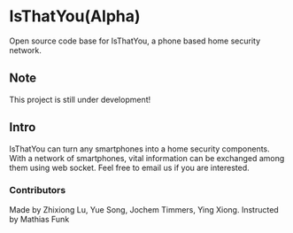 # IsThatYou(Alpha)
Open source code base for IsThatYou, a phone based home security network.
## Note
This project is still under development!
## Intro
IsThatYou can turn any smartphones into a home security components. With a network of smartphones, vital information can be exchanged among them using web socket.
Feel free to email us if you are interested.
### Contributors
Made by Zhixiong Lu, Yue Song, Jochem Timmers, Ying Xiong.
Instructed by Mathias Funk
